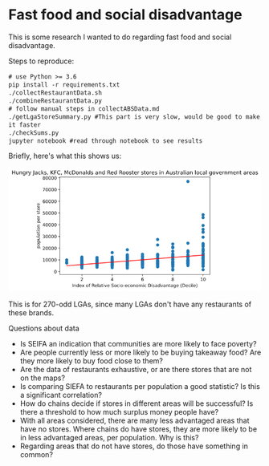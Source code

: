 # Fast food and social disadvantage

This is some research I wanted to do regarding fast food and social disadvantage.

Steps to reproduce:

    # use Python >= 3.6
    pip install -r requirements.txt
    ./collectRestaurantData.sh
    ./combineRestaurantData.py
    # follow manual steps in collectABSData.md
    ./getLgaStoreSummary.py #This part is very slow, would be good to make it faster
    ./checkSums.py
    jupyter notebook #read through notebook to see results

Briefly, here's what this shows us:

![plot of fast food vs social disadvantage](fastfood_socialdisadvantage.png)

This is for 270-odd LGAs, since many LGAs don't have any restaurants of these brands.

Questions about data
- Is SEIFA an indication that communities are more likely to face poverty?
- Are people currently less or more likely to be buying takeaway food? Are they more likely to buy food close to them?
- Are the data of restaurants exhaustive, or are there stores that are not on the maps?
- Is comparing SIEFA to restaurants per population a good statistic? Is this a significant correlation?
- How do chains decide if stores in different areas will be successful? Is there a threshold to how much surplus money people have?
- With all areas considered, there are many less advantaged areas that have no stores. Where chains do have stores, they are more likely to be in less advantaged areas, per population. Why is this?
- Regarding areas that do not have stores, do those have something in common?